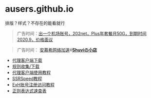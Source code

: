 # ausers.github.io

排版？样式？不存在的能看就行

>广告时间：[出一个机场账号，202net，Plus年套餐月50G，到期时间2020.9，价格面议](https://t.me/Capricorn_xz)

>广告时间： [安慕希网络加速](http://amcy.in)#[**Shuviの小店**](http://pro.moebili.com/)

* [代理客户端下载](https://ausers.github.io/index.html)
* [规则收集/下载](https://ausers.github.io/rule.html)
* [代理客户端使用教程](https://ausers.github.io/guide.html)
* [SSRSpeed教程](https://ausers.github.io/guide/SSRSpeed)
* [ExH账号注册访问教程](https://ausers.github.io/ex.html)
* [正则表达式速查表](https://ausers.github.io/rule2.html)
